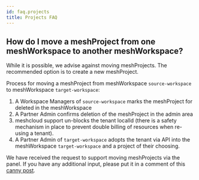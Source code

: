 ```yaml
---
id: faq.projects
title: Projects FAQ
---
```


## How do I move a meshProject from one meshWorkspace to another meshWorkspace?

While it is possible, we advise against moving meshProjects. The recommended option is to create a new meshProject.

Process for moving a meshProject from meshWorkspace `source-workspace` to meshWorkspace `target-workspace`:

1. A Workspace Managers of `source-workspace` marks the meshProject for deleted in the meshWorkspace
2. A Partner Admin confirms deletion of the meshProject in the admin area
3. meshcloud support un-blocks the tenant localId (there is a safety mechanism in place to prevent double billing of resources when re-using a tenant).
4. A Partner Admin of `target-workspace` adopts the tenant via API into the meshWorkspace `target-workspace` and a project of their choosing.

We have received the request to support moving meshProjects via the panel. If you have any additional input, please put it in a comment of this [canny post](https://meshcloud.canny.io/feature-requests/p/move-projects-between-customers).
